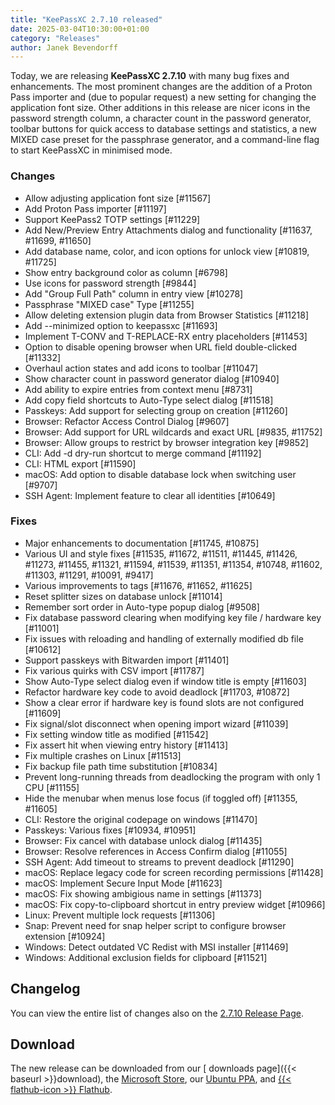 ```yaml
---
title: "KeePassXC 2.7.10 released"
date: 2025-03-04T10:30:00+01:00
category: "Releases"
author: Janek Bevendorff
---
```


Today, we are releasing **KeePassXC 2.7.10** with many bug fixes and enhancements. The most prominent changes are the addition of a Proton Pass importer and (due to popular request) a new setting for changing the application font size. Other additions in this release are nicer icons in the password strength column, a character count in the password generator, toolbar buttons for quick access to database settings and statistics, a new MIXED case preset for the passphrase generator, and a command-line flag to start KeePassXC in minimised mode.

<!--more-->

### Changes

* Allow adjusting application font size [#11567]
* Add Proton Pass importer [#11197]
* Support KeePass2 TOTP settings [#11229]
* Add New/Preview Entry Attachments dialog and functionality [#11637, #11699, #11650]
* Add database name, color, and icon options for unlock view [#10819, #11725]
* Show entry background color as column [#6798]
* Use icons for password strength [#9844]
* Add "Group Full Path" column in entry view [#10278]
* Passphrase "MIXED case" Type [#11255]
* Allow deleting extension plugin data from Browser Statistics [#11218]
* Add --minimized option to keepassxc [#11693]
* Implement T-CONV and T-REPLACE-RX entry placeholders [#11453]
* Option to disable opening browser when URL field double-clicked [#11332]
* Overhaul action states and add icons to toolbar [#11047]
* Show character count in password generator dialog [#10940]
* Add ability to expire entries from context menu [#8731]
* Add copy field shortcuts to Auto-Type select dialog [#11518]
* Passkeys: Add support for selecting group on creation [#11260]
* Browser: Refactor Access Control Dialog [#9607]
* Browser: Add support for URL wildcards and exact URL [#9835, #11752]
* Browser: Allow groups to restrict by browser integration key [#9852]
* CLI: Add -d dry-run shortcut to merge command [#11192]
* CLI: HTML export [#11590]
* macOS: Add option to disable database lock when switching user [#9707]
* SSH Agent: Implement feature to clear all identities [#10649]


### Fixes

* Major enhancements to documentation [#11745, #10875]
* Various UI and style fixes [#11535, #11672, #11511, #11445, #11426, #11273, #11455, #11321, #11594, #11539, #11351, #11354, #10748, #11602, #11303, #11291, #10091, #9417]
* Various improvements to tags [#11676, #11652, #11625]
* Reset splitter sizes on database unlock [#11014]
* Remember sort order in Auto-type popup dialog [#9508]
* Fix database password clearing when modifying key file / hardware key [#11001]
* Fix issues with reloading and handling of externally modified db file [#10612]
* Support passkeys with Bitwarden import [#11401]
* Fix various quirks with CSV import [#11787]
* Show Auto-Type select dialog even if window title is empty [#11603]
* Refactor hardware key code to avoid deadlock [#11703, #10872]
* Show a clear error if hardware key is found slots are not configured [#11609]
* Fix signal/slot disconnect when opening import wizard [#11039]
* Fix setting window title as modified [#11542]
* Fix assert hit when viewing entry history [#11413]
* Fix multiple crashes on Linux [#11513]
* Fix backup file path time substitution [#10834]
* Prevent long-running threads from deadlocking the program with only 1 CPU [#11155]
* Hide the menubar when menus lose focus (if toggled off) [#11355, #11605]
* CLI: Restore the original codepage on windows [#11470]
* Passkeys: Various fixes [#10934, #10951]
* Browser: Fix cancel with database unlock dialog [#11435]
* Browser: Resolve references in Access Confirm dialog [#11055]
* SSH Agent: Add timeout to streams to prevent deadlock [#11290]
* macOS: Replace legacy code for screen recording permissions [#11428]
* macOS: Implement Secure Input Mode [#11623]
* macOS: Fix showing ambigious name in settings [#11373]
* macOS: Fix copy-to-clipboard shortcut in entry preview widget [#10966]
* Linux: Prevent multiple lock requests [#11306]
* Snap: Prevent need for snap helper script to configure browser extension [#10924]
* Windows: Detect outdated VC Redist with MSI installer [#11469]
* Windows: Additional exclusion fields for clipboard [#11521]

## Changelog

You can view the entire list of changes also on the [<i class="fa-brands fa-github"></i>  2.7.10 Release Page](https://github.com/keepassxreboot/keepassxc/releases/tag/2.7.10).

## Download

The new release can be downloaded from our [<i class="fa-solid fa-download"></i> downloads page]({{< baseurl >}}download),
the [<i class="fa-brands fa-microsoft"></i> Microsoft Store](https://apps.microsoft.com/store/detail/keepassxc/XP8K2L36VP0QMB),
our [<i class="fa-brands fa-ubuntu"></i> Ubuntu PPA](https://launchpad.net/~phoerious/+archive/ubuntu/keepassxc/),
and [{{< flathub-icon >}}  Flathub](https://flathub.org/apps/org.keepassxc.KeePassXC).

